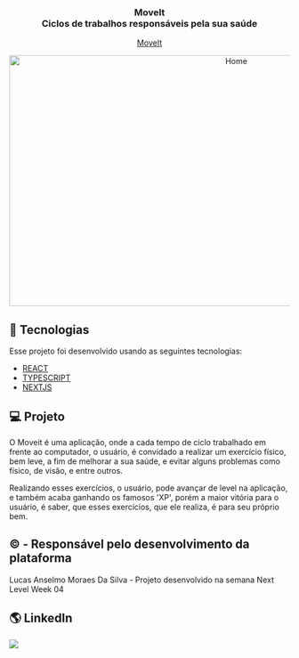 <h3 align="center">
  MoveIt<br/>
  Ciclos de trabalhos responsáveis pela sua saúde 
</h3>

<p align="center">
  <a href="">MoveIt</a>
</p>

<p align="center" width="100%">
  <a data-flickr-embed="true" href="https://www.flickr.com/photos/190690980@N06/50989529772/in/dateposted-public/" title="Home"><img src="https://live.staticflickr.com/65535/50989529772_2084239ca4_c.jpg" width="800" height="451" alt="Home"></a>
</p>

## 🚀 Tecnologias

Esse projeto foi desenvolvido usando as seguintes tecnologias:

- [REACT](https://pt-br.reactjs.org/)
- [TYPESCRIPT](https://www.typescriptlang.org/)
- [NEXTJS](https://nextjs.org/)

## 💻 Projeto

O Moveit é uma aplicação, onde a cada tempo de ciclo trabalhado em frente ao computador, o usuário, é convidado a realizar um exercício físico, bem leve, a fim de melhorar a sua saúde, e evitar alguns problemas como físico, de visão, e entre outros.

Realizando esses exercícios, o usuário, pode avançar de level na aplicação, e também acaba ganhando os famosos 'XP', porém a maior vitória para o usuário, é saber, que esses exercícios, que ele realiza, é para seu próprio bem.

## © - Responsável pelo desenvolvimento da plataforma

Lucas Anselmo Moraes Da Silva - Projeto desenvolvido na semana Next Level Week 04

## 🌎 LinkedIn

<a href="https://www.linkedin.com/posts/lucas-anselmo-moraes-da-silva-543636161_nlw4-rocketseat-nlw-activity-6771828348076224512-lCYU" alt="Linkedin">
<img src="https://img.shields.io/badge/-Lucas-blue?style=flat-square&logo=Linkedin&logoColor=white&link=https://www.linkedin.com/in/lucas-anselmo-moraes-da-silva-543636161/" /></a>
